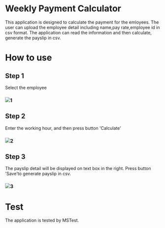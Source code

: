 # Weekly Payment Calculator
 This application is designed to calculate the payment for the emloyees. The user can upload the employee detail including name,pay rate,employee id in csv format. The application can read the information and then calculate, generate the payslip in csv.

# How to use
## Step 1
Select the employee
### ![1](https://user-images.githubusercontent.com/119274661/206473051-de4e3d77-f1bf-4ca9-9c3c-01962a23c120.png)
## Step 2
Enter the working hour, and then press button 'Calculate'
### ![2](https://user-images.githubusercontent.com/119274661/206473315-0afb7eec-0426-43c0-9b2f-80d1a9b9c2b5.png)
## Step 3
The payslip detail will be displayed on text box in the right. Press button 'Save'to generate payslip in csv.
### ![3](https://user-images.githubusercontent.com/119274661/206473850-9828b1b2-37b1-48ac-a60d-8c11e837ec0a.png)

# Test
The application is tested by MSTest.
